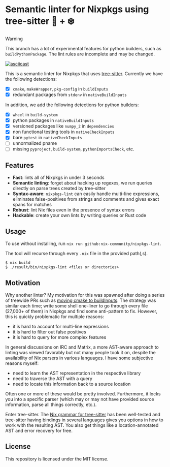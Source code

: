 # Semantic linter for Nixpkgs using tree-sitter 🌳 + ❄️

> [!WARNING]
> This branch has a lot of experimental features for python builders, such as `buildPythonPackage`.
> The lint rules are incomplete and may be changed.

[![asciicast](https://asciinema.org/a/523585.svg)](https://asciinema.org/a/523585)

This is a semantic linter for Nixpkgs that uses
[tree-sitter](https://tree-sitter.github.io/tree-sitter/).  Currently
we have the following detections:

- [x] `cmake`, `makeWrapper`, `pkg-config` in `buildInputs`
- [x] redundant packages from `stdenv` in `nativeBuildInputs`

In addition, we add the following detections for python builders:

- [x] `wheel` in `build-system`
- [x] python packages in `nativeBuildInputs`
- [x] versioned packages like `numpy_2` in `dependencies`
- [x] non functional testing tools in `nativeCheckInputs`
- [x] bare `pytest` in `nativeCheckInputs`
- [ ] unnormalized pname
- [ ] missing `pyproject`, `build-system`, `pythonImportsCheck`, etc.

## Features
- **Fast**: lints all of Nixpkgs in under 3 seconds
- **Semantic linting**: forget about hacking up regexes, we run
  queries directly on parse trees created by tree-sitter
- **Syntax-aware**: `nixpkgs-lint` can easily handle multi-line
  expressions, eliminates false-positives from strings and comments
  and gives exact spans for matches
- **Robust**: lint Nix files even in the presence of syntax errors
- **Hackable**: create your own lints by writing queries or Rust code

## Usage
To use without installing, run `nix run github:nix-community/nixpkgs-lint`.

The tool will recurse through every `.nix` file in the
provided path(,s).
```ShellSession
$ nix build 
$ ./result/bin/nixpkgs-lint <files or directories>
```

## Motivation
Why another linter?  My motivation for this was spawned after doing a
series of treewide PRs such as [moving cmake to
buildInputs](https://github.com/NixOS/nixpkgs/pull/108022).  The
strategy was similar each time; write some shell one-liner to go
through every file (27,000+ of them) in Nixpkgs and find some anti-pattern to fix.
However, this is quickly problematic for multiple reasons:

- it is hard to account for multi-line expressions
- it is hard to filter out false positives
- it is hard to query for more complex features

In general discussions on IRC and Matrix, a more AST-aware approach to
linting was viewed favorably but not many people took it on, despite
the availability of Nix parsers in various languages.  I have some
subjective reasons myself:

- need to learn the AST representation in the respective library
- need to traverse the AST with a query
- need to locate this information back to a source location

Often one or more of these would be pretty involved.  Furthermore, it
locks you into a specific parser (which may or may not have provided
source information, parse all things correctly, etc.).

Enter tree-sitter.  The [Nix grammar for
tree-sitter](https://github.com/cstrahan/tree-sitter-nix) has been
well-tested and tree-sitter having bindings in several languages gives
you options in how to work with the resulting AST.  You also get
things like a location-annotated AST and error recovery for free.

## License
This repository is licensed under the MIT license.

